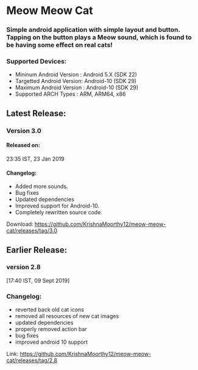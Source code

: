 # Meow Meow Cat
### Simple android application with simple layout and button. Tapping on the button plays a Meow sound, which is found to be having some effect on real cats!

### Supported Devices:
 * Mininum Android Version  : Android 5.X (SDK 22)
 * Targetted Android Version: Android-10 (SDK 29)
 * Maximum Android Version  : Android-10 (SDK 29)
 * Supported ARCH Types     : ARM, ARM64, x86

## Latest Release:

### Version 3.0     

#### Released on: 
23:35 IST, 23 Jan 2019

#### Changelog:
 - Added more sounds.
 - Bug fixes
 - Updated dependencies
 - Improved support for Android-10.
 - Completely rewritten source code.

Download: https://github.com/KrishnaMoorthy12/meow-meow-cat/releases/tag/3.0


## Earlier Release:	

### version 2.8     
[17:40 IST, 09 Sept 2019] 
### Changelog:
- reverted back old cat icons
- removed all resources of new cat images
- updated dependencies
- properly removed action bar
- bug fixes
- improved android 10 support

Link: https://github.com/KrishnaMoorthy12/meow-meow-cat/releases/tag/2.8

